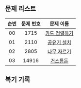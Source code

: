 ## 문제 리스트

|          순번          |       문제 번호         |        문제 이름         |
| :-----: | :-----: | :-----: | 
| 00 | 1715 | <a href="https://www.acmicpc.net/problem/1715">카드 정렬하기</a> |
| 01 | 2110 | <a href="https://www.acmicpc.net/problem/2110">공유기 설치</a> |
| 02 | 2805 | <a href="https://www.acmicpc.net/problem/2805">나무 자르기</a> |
| 03 | 14916 | <a href="https://www.acmicpc.net/problem/14916">거스름돈</a> |


## 복기 기록